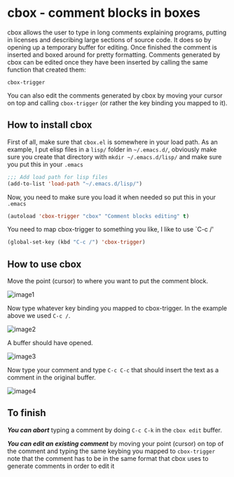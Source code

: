 # cbox - comment blocks in boxes
cbox allows the user to type in long comments explaining programs, putting in licenses
and describing large sections of source code. It does so by opening up a temporary buffer
for editing. Once finished the comment is inserted and boxed around for pretty
formatting. Comments generated by cbox can be edited once they have been inserted
by calling the same function that created them:
```
cbox-trigger
```

You can also edit the comments generated by cbox by moving your cursor on top and
calling `cbox-trigger` (or rather the key binding you mapped to it).

## How to install cbox
First of all, make sure that `cbox.el` is somewhere in your load path. As an example,
I put elisp files in a `lisp/` folder in `~/.emacs.d/`, obviously make sure you create
that directory with `mkdir ~/.emacs.d/lisp/` and make sure you put this in your `.emacs`
```lisp
;;; Add load path for lisp files
(add-to-list 'load-path "~/.emacs.d/lisp/")
```

Now, you need to make sure you load it when needed so put this in your `.emacs`
```lisp
(autoload 'cbox-trigger "cbox" "Comment blocks editing" t)
```

You need to map cbox-trigger to something you like, I like to use `C-c /'
```lisp
(global-set-key (kbd "C-c /") 'cbox-trigger)
```

## How to use cbox

Move the point (cursor) to where you want to put the comment block.

![image1](http://i.imgur.com/DPjjv1t.png)

Now type whatever key binding you mapped to cbox-trigger. In the example above we used `C-c /`.

![image2](http://i.imgur.com/x56c5xb.png)

A buffer should have opened.

![image3](http://i.imgur.com/JIYMCPF.png)

Now type your comment and type `C-c C-c` that should insert the text as a comment in
the original buffer.

![image4](http://i.imgur.com/7enVqNN.png)

## To finish

***You can abort*** typing a comment by doing `C-c C-k` in the `cbox edit` buffer.

***You can edit an existing comment*** by moving your point (cursor) on top of the
comment and typing the same keybing you mapped to `cbox-trigger` note that the comment
has to be in the same format that cbox uses to generate comments in order to edit it
